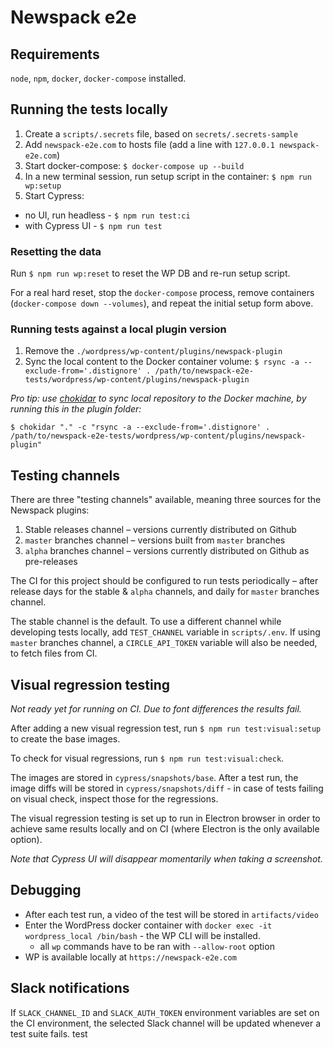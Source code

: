 # Newspack e2e

## Requirements

`node`, `npm`, `docker`, `docker-compose` installed.

## Running the tests locally

1. Create a `scripts/.secrets` file, based on `secrets/.secrets-sample`
1. Add `newspack-e2e.com` to hosts file (add a line with `127.0.0.1 newspack-e2e.com`)
1. Start docker-compose: `$ docker-compose up --build`
1. In a new terminal session, run setup script in the container: `$ npm run wp:setup`
1. Start Cypress:
  - no UI, run headless - `$ npm run test:ci`
  - with Cypress UI - `$ npm run test`

### Resetting the data

Run `$ npm run wp:reset` to reset the WP DB and re-run setup script.

For a real hard reset, stop the `docker-compose` process, remove containers (`docker-compose down --volumes`), and repeat the initial setup form above.

### Running tests against a local plugin version

1. Remove the `./wordpress/wp-content/plugins/newspack-plugin`
1. Sync the local content to the Docker container volume: `$ rsync -a --exclude-from='.distignore' . /path/to/newspack-e2e-tests/wordpress/wp-content/plugins/newspack-plugin`

_Pro tip: use [chokidar](https://www.npmjs.com/package/chokidar) to sync local repository to the Docker machine, by running this in the plugin folder:_

```
$ chokidar "." -c "rsync -a --exclude-from='.distignore' . /path/to/newspack-e2e-tests/wordpress/wp-content/plugins/newspack-plugin"
```

## Testing channels

There are three "testing channels" available, meaning three sources for the Newspack plugins:

1. Stable releases channel – versions currently distributed on Github
1. `master` branches channel – versions built from `master` branches
1. `alpha` branches channel – versions currently distributed on Github as pre-releases

The CI for this project should be configured to run tests periodically – after release days for the stable & `alpha` channels, and daily for `master` branches channel.

The stable channel is the default. To use a different channel while developing tests locally, add `TEST_CHANNEL` variable in `scripts/.env`. If using `master` branches channel, a `CIRCLE_API_TOKEN` variable will also be needed, to fetch files from CI.

## Visual regression testing

_Not ready yet for running on CI. Due to font differences the results fail._

After adding a new visual regression test, run `$ npm run test:visual:setup` to create the base images.

To check for visual regressions, run `$ npm run test:visual:check`.

The images are stored in `cypress/snapshots/base`. After a test run, the image diffs will be stored in `cypress/snapshots/diff` - in case of tests failing on visual check, inspect those for the regressions.

The visual regression testing is set up to run in Electron browser in order to achieve same results locally and on CI (where Electron is the only available option).

_Note that Cypress UI will disappear momentarily when taking a screenshot._

## Debugging

- After each test run, a video of the test will be stored in `artifacts/video`
- Enter the WordPress docker container with `docker exec -it wordpress_local /bin/bash` - the WP CLI will be installed.
  - all `wp` commands have to be ran with `--allow-root` option
- WP is available locally at `https://newspack-e2e.com`

## Slack notifications

If `SLACK_CHANNEL_ID` and `SLACK_AUTH_TOKEN` environment variables are set on the CI environment, the selected Slack channel will be updated whenever a test suite fails.
test
